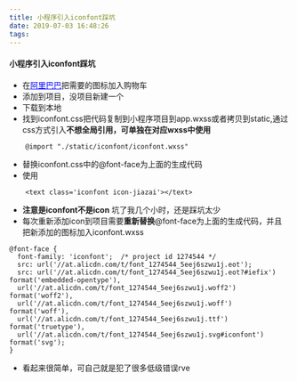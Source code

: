 ```yaml
---
title: 小程序引入iconfont踩坑
date: 2019-07-03 16:48:26
tags:
---
```


#### 小程序引入iconfont踩坑
* 在<a href="https://www.iconfont.cn/" style="color: blue;">阿里巴巴</a>把需要的图标加入购物车
* 添加到项目，没项目新建一个
* 下载到本地
* 找到iconfont.css把代码复制到小程序项目到app.wxss或者拷贝到static,通过css方式引入**不想全局引用，可单独在对应wxss中使用**
```
    @import "./static/iconfont/iconfont.wxss"
```
* 替换iconfont.css中的@font-face为上面的生成代码
* 使用
```
    <text class='iconfont icon-jiazai'></text>
```
*  **注意是iconfont不是icon** 坑了我几个小时，还是踩坑太少
* 每次重新添加icon到项目需要**重新替换**@font-face为上面的生成代码，并且把新添加的图标加入iconfont.wxss
```
@font-face {
  font-family: 'iconfont';  /* project id 1274544 */
  src: url('//at.alicdn.com/t/font_1274544_5eej6szwu1j.eot');
  src: url('//at.alicdn.com/t/font_1274544_5eej6szwu1j.eot?#iefix') format('embedded-opentype'),
  url('//at.alicdn.com/t/font_1274544_5eej6szwu1j.woff2') format('woff2'),
  url('//at.alicdn.com/t/font_1274544_5eej6szwu1j.woff') format('woff'),
  url('//at.alicdn.com/t/font_1274544_5eej6szwu1j.ttf') format('truetype'),
  url('//at.alicdn.com/t/font_1274544_5eej6szwu1j.svg#iconfont') format('svg');
}
```
* 看起来很简单，可自己就是犯了很多低级错误rve